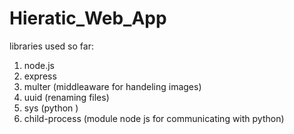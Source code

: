 # Hieratic_Web_App

libraries used so far:

1. node.js 
2. express
3. multer (middleaware for handeling images)
4. uuid (renaming files)
5. sys (python )
6. child-process (module node js for communicating with python)